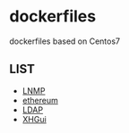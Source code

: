 # dockerfiles
dockerfiles based on Centos7

## LIST
- [LNMP](https://github.com/gengxiankun/dockerfiles/tree/master/LNMP)
- [ethereum](https://github.com/gengxiankun/dockerfiles/tree/master/ethereum)
- [LDAP](https://github.com/gengxiankun/dockerfiles/tree/master/LDAP)
- [XHGui](https://github.com/gengxiankun/dockerfiles/tree/master/XHGui)
